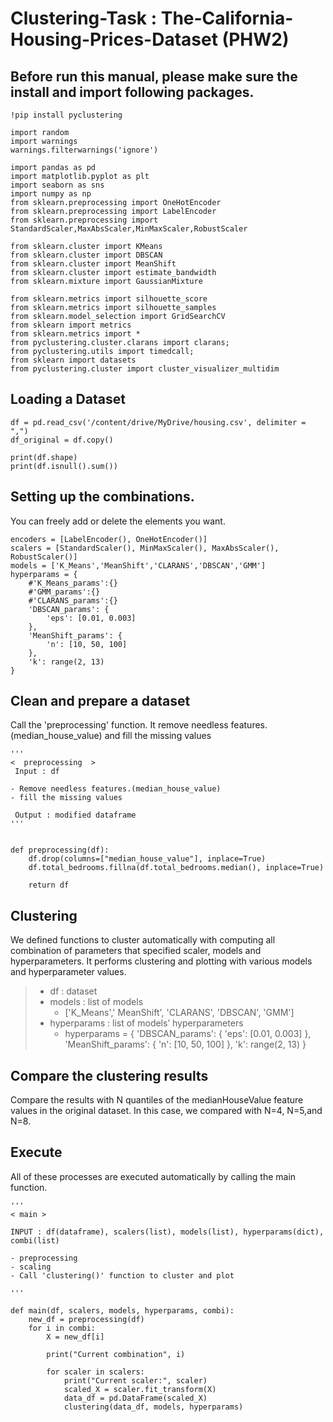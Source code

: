 # Clustering-Task : The-California-Housing-Prices-Dataset (PHW2)



## Before run this manual, please make sure the install and import following packages.
```
!pip install pyclustering
```
```
import random
import warnings
warnings.filterwarnings('ignore')

import pandas as pd
import matplotlib.pyplot as plt
import seaborn as sns
import numpy as np
from sklearn.preprocessing import OneHotEncoder
from sklearn.preprocessing import LabelEncoder
from sklearn.preprocessing import StandardScaler,MaxAbsScaler,MinMaxScaler,RobustScaler

from sklearn.cluster import KMeans
from sklearn.cluster import DBSCAN
from sklearn.cluster import MeanShift
from sklearn.cluster import estimate_bandwidth
from sklearn.mixture import GaussianMixture

from sklearn.metrics import silhouette_score
from sklearn.metrics import silhouette_samples
from sklearn.model_selection import GridSearchCV
from sklearn import metrics
from sklearn.metrics import *
from pyclustering.cluster.clarans import clarans;
from pyclustering.utils import timedcall;
from sklearn import datasets
from pyclustering.cluster import cluster_visualizer_multidim
```

## Loading a Dataset
```
df = pd.read_csv('/content/drive/MyDrive/housing.csv', delimiter = ",")
df_original = df.copy()

print(df.shape)
print(df.isnull().sum())
```


## Setting up the combinations.
You can freely add or delete the elements you want. 
```
encoders = [LabelEncoder(), OneHotEncoder()]
scalers = [StandardScaler(), MinMaxScaler(), MaxAbsScaler(), RobustScaler()]
models = ['K_Means','MeanShift','CLARANS','DBSCAN','GMM']
hyperparams = {
    #'K_Means_params':{}
    #'GMM_params':{}
    #'CLARANS_params':{}
    'DBSCAN_params': {
        'eps': [0.01, 0.003] 
    },
    'MeanShift_params': {
        'n': [10, 50, 100]
    },
    'k': range(2, 13)
}

```

## Clean and prepare a dataset 
Call the 'preprocessing' function. It remove needless features.(median_house_value) and fill the missing values
```
'''
<  preprocessing  >
 Input : df

- Remove needless features.(median_house_value)
- fill the missing values

 Output : modified dataframe
'''


def preprocessing(df):
    df.drop(columns=["median_house_value"], inplace=True)
    df.total_bedrooms.fillna(df.total_bedrooms.median(), inplace=True)

    return df

```

## Clustering
We defined functions to cluster automatically with computing all combination of parameters that specified scaler, models and hyperparameters. It performs clustering and plotting with various models and hyperparameter values.

> * df : dataset 
> * models : list of models
>   + ['K_Means',' MeanShift', 'CLARANS', 'DBSCAN', 'GMM'] 
> * hyperparams : list of models’ hyperparameters
>   + hyperparams = {
'DBSCAN_params': { 'eps': [0.01, 0.003] },
'MeanShift_params': { 'n': [10, 50, 100] },
'k': range(2, 13)
}




## Compare the clustering results 
Compare the results with N quantiles of the medianHouseValue feature values in the original dataset. In this case, we compared with N=4, N=5,and N=8.


## Execute
All of these processes are executed automatically by calling the main function.

```
'''
< main >

INPUT : df(dataframe), scalers(list), models(list), hyperparams(dict), combi(list)

- preprocessing
- scaling
- Call 'clustering()' function to cluster and plot

'''

def main(df, scalers, models, hyperparams, combi):
    new_df = preprocessing(df)
    for i in combi:
        X = new_df[i]

        print("Current combination", i)

        for scaler in scalers:
            print("Current scaler:", scaler)
            scaled_X = scaler.fit_transform(X)
            data_df = pd.DataFrame(scaled_X)
            clustering(data_df, models, hyperparams)
```
